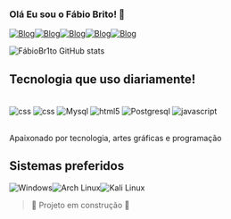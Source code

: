 ### Olá Eu sou o Fábio Brito! 🤙

[![Blog](https://img.shields.io/badge/dev.to-0A0A0A?style=for-the-badge&logo=devdotto&logoColor=white)](https://dev.to/)[![Blog](https://img.shields.io/badge/Reddit-FF4500?style=for-the-badge&logo=reddit&logoColor=white)](https://www.reddit.com/user/Psychological-Two880)[![Blog](https://img.shields.io/badge/LinkedIn-0077B5?style=for-the-badge&logo=linkedin&logoColor=white)](https://www.linkedin.com/in/f%C3%A1bio-germano-a1b8b09b/)[![Blog](https://img.shields.io/badge/WhatsApp-25D366?style=for-the-badge&logo=whatsapp&logoColor=white)](https://web.whatsapp.com/send?phone5595991704461)[![Blog](https://img.shields.io/badge/Instagram-E4405F?style=for-the-badge&logo=instagram&logoColor=white)](https://www.instagram.com/fabiobrito095/)


![FábioBr1to GitHub stats](https://github-readme-stats.vercel.app/api?username=fabiobr1to&show_icons=true&theme=merko)

## Tecnologia que uso diariamente!

<div style="display: inline_block"><br/>
   <img align="center" alt="css" src="https://img.shields.io/badge/Made%20for-VSCode-1f425f.svg" />
<img align="center" alt="css" src="https://img.shields.io/badge/CSS3-1572B6?style=for-the-badge&logo=css3&logoColor=white" />
   <img align="center" alt="Mysql" src="https://img.shields.io/badge/MySQL-005C84?style=for-the-badge&logo=mysql&logoColor=white" />
   <img align="center" alt="html5" src="https://img.shields.io/badge/HTML5-E34F26?style=for-the-badge&logo=html5&logoColor=white" />
   <img align="center" alt="Postgresql" src="https://img.shields.io/badge/PostgreSQL-316192?style=for-the-badge&logo=postgresql&logoColor=white" />
   <img align="center" alt="javascript" src="https://img.shields.io/badge/JavaScript-F7DF1E?style=for-the-badge&logo=javascript&logoColor=black" />
</div><br/> 

Apaixonado por tecnologia, artes gráficas e programação

## Sistemas preferidos

<img align="center" alt="Windows" src="https://img.shields.io/badge/Windows-0078D6?style=for-the-badge&logo=windows&logoColor=white"/><img align="center" alt="Arch Linux" src="https://img.shields.io/badge/Arch_Linux-1793D1?style=for-the-badge&logo=arch-linux&logoColor=white"/><img align="center" alt="Kali Linux" src="https://img.shields.io/badge/Kali_Linux-557C94?style=for-the-badge&logo=kali-linux&logoColor=white"/>

> :construction: Projeto em construção :construction:
